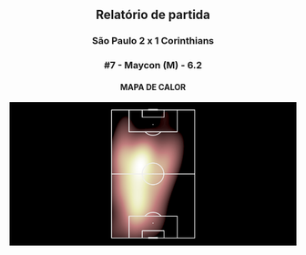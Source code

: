 <h2 style="text-align: center;">Relatório de partida</h3>

<h3 style="text-align: center;">São Paulo 2 x 1 Corinthians</h3>

<h3 style="text-align: center;">#7 - Maycon (M) - 6.2</h3>

<h4 style="text-align: center;">MAPA DE CALOR</h3>
<img src=heatmaps/11067371_831778.png>